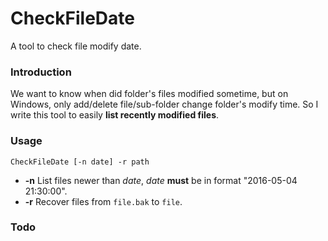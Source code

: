 # CheckFileDate
A tool to check file modify date.

### Introduction
We want to know when did folder's files modified sometime, but on Windows, only add/delete file/sub-folder change folder's modify time. So I write this tool to easily **list recently modified files**.

### Usage
`CheckFileDate [-n date] -r path`

* **-n** List files newer than *date*, *date* **must** be in format "2016-05-04 21:30:00".
* **-r** Recover files from `file.bak` to `file`.

### Todo

